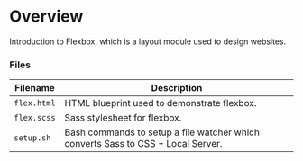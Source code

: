# Overview

Introduction to Flexbox, which is a layout module used to design websites.

### Files

| Filename                   | Description                                                                      |
|----------------------------|----------------------------------------------------------------------------------|
| `flex.html`                | HTML blueprint used to demonstrate flexbox.                                      |
| `flex.scss`                | Sass stylesheet for flexbox.                                                     |
| `setup.sh`                 | Bash commands to setup a file watcher which converts Sass to CSS + Local Server. |
